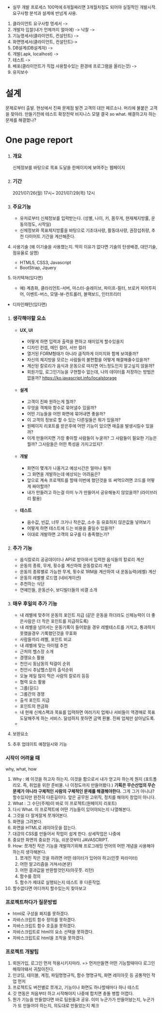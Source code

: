 - 실무 개발 프로세스  100억에 6개월짜리면 3개월차정도 되어야 실질적인 개발시작. 요구사항 분석과 설계에 반넘게 사용.
1. 클라이언트 요구사항 명세서 ->
2. 개발자 입찰(내가 언제까지 얼마에) -> 낙찰 ->
3. 기능명세서(클라이언트, 컨설턴트) ->
4. 화면명세서(클라이언트, 컨설턴트)->
5. DB설계(DB설계자) ->
6. 개발(.apk, localhost) ->
7. 테스트 ->
8. 배포(클라이언트가 직접 사용할수있는 환경에 프로그램을 올리는것) ->
9.  유지보수

# 설계
문제로부터 출발. 현상에서 진짜 문제점 발견
고객의 대안
페르소나. 머리에 불붙은 고객을 찾아라.
만들기전에 테스트
확장전략
비지니스 모델
결국 so what. 해결하고자 하는 문제를 해결했나?



# One page report
1. ### 개요
    신체정보를 바탕으로 목표 도달을 한페이지에 보여주는 웹페이지
1. ### 기간
    2021/07/26(월) 17시~ 2021/07/29(목) 12시

1. ### 주요기능
    - 유저로부터 신체정보를 입력받는다.
    (성별, 나이, 키, 몸무게, 현재체지방률, 운동의정도, 시작일)
    - 신체정보와 목표체지방률을 바탕으로 기초대사량, 활동대사량, 권장섭취량, 추천 다이어트 기간을 계산해준다.

1. 사용기술
(왜 이기술을 사용했는지. 딱히 이유가 없다면
기술의 탄생배경, 대안기술, 점유율로 설명)
    - HTML5, CSS3, Javascript
    - BootStrap, Jquery

1. 아키텍쳐(있다면)
    - 예) 계층화, 클라리언트-서버, 마스터-슬레이브, 파이프-필터, 브로커
    피어투피어, 이벤트-버스, 모델-뷰-컨트롤러, 블랙보드, 인터프리터
- 디자인패턴(있다면)

1. ### 생각해야할 요소
    - #### UX, UI
        - 어떻게 하면 입력과 출력을 편하고 재미있게 할수있을지
        - 디자인 컨셉, 메인 컬러, 서브 컬러
        - 열거된 FORM형태가 아니라 큼직하게 이미지와 함께 보여줄까?
        - 자신의 체지방을 모르는 사람들의 불편함을 어떻게 해결해줄수있을까?
        - 계산된 칼로리가 음식과 운동으로 따지면 어느정도인지 알고싶지 않을까?
        - 회원가입, 로그인기능을 구현할수 없는데, 나의 데이터를 저장하는 방법은 없을까?
        https://ko.javascript.info/localstorage
    - #### 설계
        - 고객이 진짜 원하는게 뭘까?
        - 무엇을 객체와 함수로 묶어낼수 있을까?
        - 어떤 기능들을 어떤 화면에 묶어내면 좋을까?
        - 이 고객의 정보로 할 수 있는 다른일들은 뭐가 있을까?
        - 원페이지 리포트를 받은후에 어떤 기능이 있으면 매출을 발생시킬수 있을까?
        - 이게 만들어지면 가장 좋아할 사람들이 누굴까? 그 사람들이 필요한 기능은 뭘까? 그사람들은 어떤 특성을 가지고있지?
    - #### 개발
        - 화면이 몇개가 나올거고 예상시간은 얼마나 될까
        - 그 화면을 개발하는데 예상되는 어려움은?
        - 앞으로 계속 프로젝트를 할때 이번에 했던것을 또 써먹으려면 코드를 어떻게 짜야할까?
        - 내가 만들려고 하는걸 이미 누가 만들어서 공유해놓지 않았을까? (라이브러리 활용)
    - #### 테스트
        - 음수값, 빈값, 너무 크거나 작은값, 소수 등 유효하지 않은값들 넣어보기
        - 어떻게 하면 테스트에 드는 비용을 줄일수 있을까?
        - 이대로 개발하면 고객의 요구를 다 충족했는가?

1. ### 추가 기능
    - 음식칼로리 공공데이터나 API로 받아와서 입력한 음식들의 칼로리 계산
    - 운동의 종류, 무게, 횟수를 계산하여 운동칼로리 계산
    - 운동의 종류별로 가능한 무게, 횟수로 1RM을 계산하여 내 운동능력(레벨) 계산
    - 운동의 레벨별 로드맵 (네비게이션)
    - 추천하는 식단
    - 연예인들, 운동선수, 보디빌더들의 비결 소개

1. ### 매우 후일의 추가 기능
    - 내 레벨에 맞추어 운동의 포인트 지급
    (같은 운동을 하더라도 신체능력이 더 좋은사람은 더 작은 포인트를 지급하도록)
    - 내 레벨을 넘어서는 운동기록이 들어왔을 경우 레벨테스트를 거치고, 통과하지못했을경우 기록했던것을 무효화
    - 사람들끼리 레벨, 포인트 비교
    - 내 레벨에 맞는 아이템 추천
    - 근처의 헬스장 소개
    - 경쟁요소 활용
    - 천안시 동남동의 턱걸이 순위
    - 천안시 추남헬스장의 출석순위
    - 오늘 제일 많이 먹은 사람의 칼로리 등등
    - 협력 요소 활용
    - 그룹(길드)
    - 그룹간의 경쟁
    - 출석 포인트 지급
    - 포인트의 현금화
    - 내 현재 신체스펙과 목표를 입력하면 여러가지 업체나 서비들이 역경매로 목표 도달해주게 하는 서비스. 달성하지 못하면 금액 환불. 진짜 업체만 살아남도록.
    -

1. 보완요소
1. 추후 업데이트 예정일시와 기능

### 시작이 어려울 때
why, what, how
1. Why : 왜 이것을 하고자 하는지. 이것을 함으로서 내가 얻고자 하는게 뭔지
(포트폴리오. 즉, 취업을 위한 준비물. 나 이정도까지 만들어봤다.)
**기획은 무슨산업의 무슨문제가 아니라 구체적인 사람의 구체적인 문제를 해결해야한다.**
그게 그거 아니냐? 할수있지만 완전히 다른길이다. 앞은 공무원 고위직, 정치를 해야지 창업이 아니다.
1. What : 그 수단(주제)이 바로 이 프로젝트(원페이지 리포트)
1. 다시 What. 이 프로젝트에 어떤 기능들이 있어야되는지 나열해본다.
1. 그것을 더 잘게잘게 쪼개어본다.
1. 화면을 그려본다.
1. 화면을 HTML로 레이아웃을 잡는다.
1. 대강의 CSS를 만들어서 작업이 쉽게 한다. 상세작업은 나중에
1. 중요한 화면의 중요한 기능, 쉬운것부터 JAVASCRIPT.
1. How: 쪼개진 작은 기능을 개발하기위해 프로그래밍 언어의 어떤 개념을 사용해야 하는지 생각해본다.
    1. 쪼개진 작은 것을 하려면 어떤 데이터가 있어야 하고(인풋 파라미터)
    1. 어떤 알고리즘을 거쳐서(본문)
    1. 어떤 결과값을 반환할것인지(아웃풋. 리턴)
    1. 함수를 정의
    1. 함수가 제대로 실행되는지 테스트 후 다른작업.
1. 할수없다면 어디까지 할수있는지 찾아보고

### 프로젝트하다가 질문방법
- html로 구성을 짜지를 못하겠다.
- 자바스크립트 함수 정의를 못하겠다.
- 자바스크립트 함수 호출을 못하겠다.
- 자바스크립트로 html의 요소 선택을 못하겠다.
- 자바스크립트로 html을 조작을 못하겠다.


### 프로젝트 개발팁
1. 회원가입, 로그인 먼저 적용시키지마라.
    => 먼저만들면 어떤 기능할때마다 로그인해줘야돼서 귀찮아진다.
2. 인코딩, 테이블, 계정, 파일명명규칙, 함수 명명규칙, 화면 레이아웃 등 공통적인 작업 먼저
3. 프로젝트도 버전별로 쪼개고, 기능이나 화면도 하나할때마다 하나 테스트
4. 깃 연동은 처음부터 하고 시작해야지 나중에 합치면 충돌 병합 어렵다.
5. 뭔가 기능을 만들었다면 바로 팀원들과 공유.
    이미 누군가가 만들어놨는지, 누군가가 또 만들어야 하는지, 의도대로 만들었는지 체크
